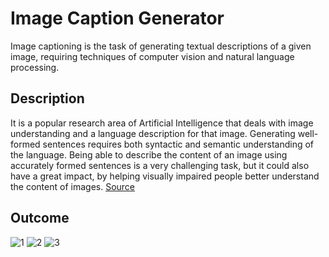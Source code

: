 # Image Caption Generator

Image captioning is the task of generating textual descriptions of a given image, requiring techniques of computer vision and natural language processing.

## Description

It is a popular research area of Artificial Intelligence that deals with image understanding and a language description for that image. Generating well-formed sentences requires both syntactic and semantic understanding of the language. Being able to describe the content of an image using accurately formed sentences is a very challenging task, but it could also have a great impact, by helping visually impaired people better understand the content of images. [Source](https://www.analyticsvidhya.com/blog/2020/11/create-your-own-image-caption-generator-using-keras/)

## Outcome

![1](https://user-images.githubusercontent.com/55491822/135726645-8fbca07e-a261-47f0-9bf2-ca1ff65fda67.PNG)
![2](https://user-images.githubusercontent.com/55491822/135726651-09ff9298-d459-4121-9286-42603305122c.PNG)
![3](https://user-images.githubusercontent.com/55491822/135726653-2f0ed99e-f8be-45c9-9ba2-379853af1232.PNG)


